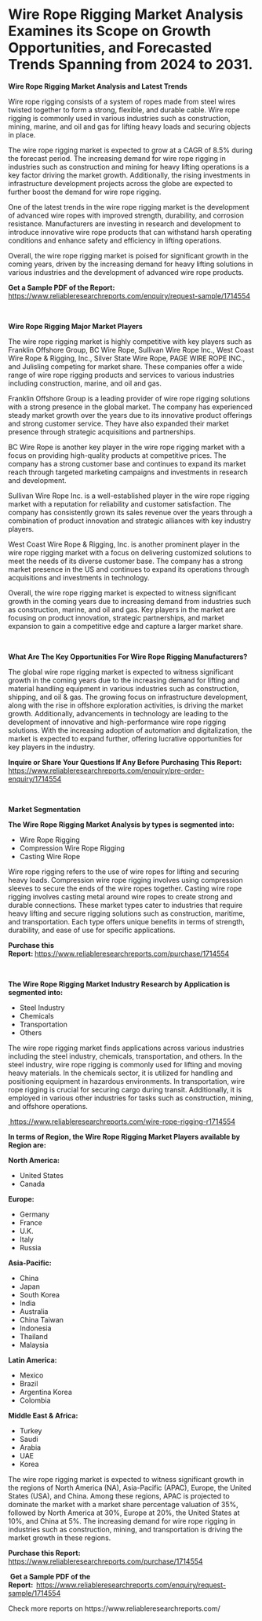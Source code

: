 <p><h1>Wire Rope Rigging Market Analysis Examines its Scope on Growth Opportunities, and Forecasted Trends Spanning from 2024 to 2031.</h1></p><p><strong>Wire Rope Rigging Market Analysis and Latest Trends</strong></p>
<p><p>Wire rope rigging consists of a system of ropes made from steel wires twisted together to form a strong, flexible, and durable cable. Wire rope rigging is commonly used in various industries such as construction, mining, marine, and oil and gas for lifting heavy loads and securing objects in place.</p><p>The wire rope rigging market is expected to grow at a CAGR of 8.5% during the forecast period. The increasing demand for wire rope rigging in industries such as construction and mining for heavy lifting operations is a key factor driving the market growth. Additionally, the rising investments in infrastructure development projects across the globe are expected to further boost the demand for wire rope rigging.</p><p>One of the latest trends in the wire rope rigging market is the development of advanced wire ropes with improved strength, durability, and corrosion resistance. Manufacturers are investing in research and development to introduce innovative wire rope products that can withstand harsh operating conditions and enhance safety and efficiency in lifting operations.</p><p>Overall, the wire rope rigging market is poised for significant growth in the coming years, driven by the increasing demand for heavy lifting solutions in various industries and the development of advanced wire rope products.</p></p>
<p><strong>Get a Sample PDF of the Report:&nbsp;</strong> <a href="https://www.reliableresearchreports.com/enquiry/request-sample/1714554">https://www.reliableresearchreports.com/enquiry/request-sample/1714554</a></p>
<p>&nbsp;</p>
<p><strong>Wire Rope Rigging Major Market Players</strong></p>
<p><p>The wire rope rigging market is highly competitive with key players such as Franklin Offshore Group, BC Wire Rope, Sullivan Wire Rope Inc., West Coast Wire Rope & Rigging, Inc., Silver State Wire Rope, PAGE WIRE ROPE INC., and Julisling competing for market share. These companies offer a wide range of wire rope rigging products and services to various industries including construction, marine, and oil and gas.</p><p>Franklin Offshore Group is a leading provider of wire rope rigging solutions with a strong presence in the global market. The company has experienced steady market growth over the years due to its innovative product offerings and strong customer service. They have also expanded their market presence through strategic acquisitions and partnerships.</p><p>BC Wire Rope is another key player in the wire rope rigging market with a focus on providing high-quality products at competitive prices. The company has a strong customer base and continues to expand its market reach through targeted marketing campaigns and investments in research and development.</p><p>Sullivan Wire Rope Inc. is a well-established player in the wire rope rigging market with a reputation for reliability and customer satisfaction. The company has consistently grown its sales revenue over the years through a combination of product innovation and strategic alliances with key industry players.</p><p>West Coast Wire Rope & Rigging, Inc. is another prominent player in the wire rope rigging market with a focus on delivering customized solutions to meet the needs of its diverse customer base. The company has a strong market presence in the US and continues to expand its operations through acquisitions and investments in technology.</p><p>Overall, the wire rope rigging market is expected to witness significant growth in the coming years due to increasing demand from industries such as construction, marine, and oil and gas. Key players in the market are focusing on product innovation, strategic partnerships, and market expansion to gain a competitive edge and capture a larger market share.</p></p>
<p>&nbsp;</p>
<p><strong>What Are The Key Opportunities For Wire Rope Rigging Manufacturers?</strong></p>
<p><p>The global wire rope rigging market is expected to witness significant growth in the coming years due to the increasing demand for lifting and material handling equipment in various industries such as construction, shipping, and oil & gas. The growing focus on infrastructure development, along with the rise in offshore exploration activities, is driving the market growth. Additionally, advancements in technology are leading to the development of innovative and high-performance wire rope rigging solutions. With the increasing adoption of automation and digitalization, the market is expected to expand further, offering lucrative opportunities for key players in the industry.</p></p>
<p><strong>Inquire or Share Your Questions If Any Before Purchasing This Report:</strong> <a href="https://www.reliableresearchreports.com/enquiry/pre-order-enquiry/1714554">https://www.reliableresearchreports.com/enquiry/pre-order-enquiry/1714554</a></p>
<p>&nbsp;</p>
<p><strong>Market Segmentation</strong></p>
<p><strong>The Wire Rope Rigging Market Analysis by types is segmented into:</strong></p>
<p><ul><li>Wire Rope Rigging</li><li>Compression Wire Rope Rigging</li><li>Casting Wire Rope</li></ul></p>
<p><p>Wire rope rigging refers to the use of wire ropes for lifting and securing heavy loads. Compression wire rope rigging involves using compression sleeves to secure the ends of the wire ropes together. Casting wire rope rigging involves casting metal around wire ropes to create strong and durable connections. These market types cater to industries that require heavy lifting and secure rigging solutions such as construction, maritime, and transportation. Each type offers unique benefits in terms of strength, durability, and ease of use for specific applications.</p></p>
<p><strong>Purchase this Report:&nbsp;</strong><a href="https://www.reliableresearchreports.com/purchase/1714554">https://www.reliableresearchreports.com/purchase/1714554</a></p>
<p>&nbsp;</p>
<p><strong>The Wire Rope Rigging Market Industry Research by Application is segmented into:</strong></p>
<p><ul><li>Steel Industry</li><li>Chemicals</li><li>Transportation</li><li>Others</li></ul></p>
<p><p>The wire rope rigging market finds applications across various industries including the steel industry, chemicals, transportation, and others. In the steel industry, wire rope rigging is commonly used for lifting and moving heavy materials. In the chemicals sector, it is utilized for handling and positioning equipment in hazardous environments. In transportation, wire rope rigging is crucial for securing cargo during transit. Additionally, it is employed in various other industries for tasks such as construction, mining, and offshore operations.</p></p>
<p><a href="https://www.reliableresearchreports.com/wire-rope-rigging-r1714554">&nbsp;https://www.reliableresearchreports.com/wire-rope-rigging-r1714554</a></p>
<p><strong>In terms of Region, the Wire Rope Rigging Market Players available by Region are:</strong></p>
<p>
    <p> <strong> North America: </strong>
        <ul>
            <li>United States</li>
            <li>Canada</li>
        </ul>
        </p> 
    <p> <strong> Europe: </strong>
        <ul>
            <li>Germany</li>
            <li>France</li>
            <li>U.K.</li>
            <li>Italy</li>
            <li>Russia</li>
        </ul>
        </p> 
    <p> <strong> Asia-Pacific: </strong>
        <ul>
            <li>China</li>
            <li>Japan</li>
            <li>South Korea</li>
            <li>India</li>
            <li>Australia</li>
            <li>China Taiwan</li>
            <li>Indonesia</li>
            <li>Thailand</li>
            <li>Malaysia</li>
        </ul>
        </p> 
    <p> <strong> Latin America: </strong>
        <ul>
            <li>Mexico</li>
            <li>Brazil</li>
            <li>Argentina Korea</li>
            <li>Colombia</li>
        </ul>
        </p> 
    <p> <strong> Middle East & Africa: </strong>
        <ul>
            <li>Turkey</li>
            <li>Saudi</li>
            <li>Arabia</li>
            <li>UAE</li>
            <li>Korea</li>
        </ul>
    </p>
    </p>
<p><p>The wire rope rigging market is expected to witness significant growth in the regions of North America (NA), Asia-Pacific (APAC), Europe, the United States (USA), and China. Among these regions, APAC is projected to dominate the market with a market share percentage valuation of 35%, followed by North America at 30%, Europe at 20%, the United States at 10%, and China at 5%. The increasing demand for wire rope rigging in industries such as construction, mining, and transportation is driving the market growth in these regions.</p></p>
<p><strong>Purchase this Report: </strong><a href="https://www.reliableresearchreports.com/purchase/1714554">https://www.reliableresearchreports.com/purchase/1714554</a></p>
<p>&nbsp;<strong>Get a Sample PDF of the Report:&nbsp;&nbsp;</strong><a href="https://www.reliableresearchreports.com/enquiry/request-sample/1714554">https://www.reliableresearchreports.com/enquiry/request-sample/1714554</a></p>
<p><strong></strong></p>
<p>Check more reports on https://www.reliableresearchreports.com/</p>
